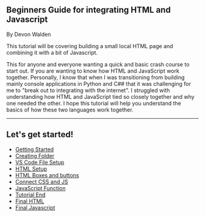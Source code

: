 ## Beginners Guide for integrating HTML and Javascript
By Devon Walden

This tutorial will be covering building a small local HTML page and combining it with a bit of Javascript.  

This for anyone and everyone wanting a quick and basic crash course to start out.  If you are wanting to know how HTML and JavaScript work together. Personally, I know that when I was transitioning from building mainly console applications in Python and C## that it was challenging for me to "break out to integrating with the internet".  I struggled with understanding how HTML and JavaScript tied so closely together and why one needed the other. I hope this tutorial will help you understand the basics of how these two languages work together.

---
Let's get started!
---


* [Getting Started](GettingStarted.md) 
* [Creating Folder](CreateFolder.md) 
* [VS Code File Setup](VSCsetup.md) 
* [HTML Setup](HTML1.md) 
* [HTML Boxes and buttons](HTML2.md) 
* [Connect CSS and JS](CSSjs.md) 
* [JavaScript Function](JScode.md) 
* [Tutorial End](Completed.md) 
* [Final HTML](TestingHTML.html) 
* [Final Javascript](scripts.js) 

